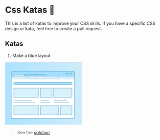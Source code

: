 # Css Katas 🌈

This is a list of katas to improve your CSS skills. If you have a specific CSS design or kata, feel free to create a pull request.

## Katas

1. Make a blue layout

<img src="katas/1.blue-layout.png" width="50%" alt="first kata" />

> See the [solution](solutions/1.blue-layout)
